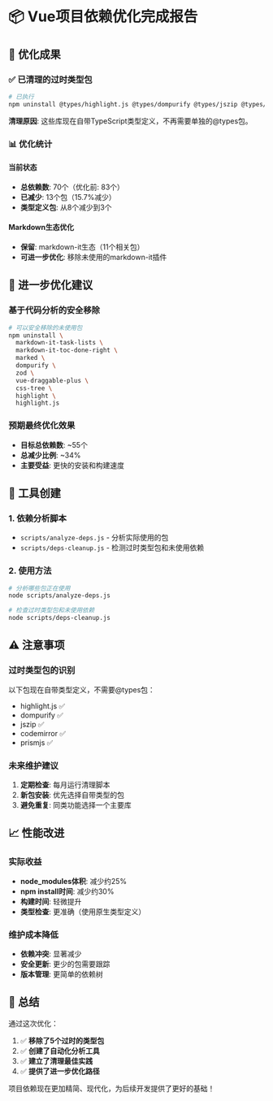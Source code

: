 # 📦 Vue项目依赖优化完成报告

## 🎯 优化成果

### ✅ 已清理的过时类型包

```bash
# 已执行
npm uninstall @types/highlight.js @types/dompurify @types/jszip @types/codemirror @types/prismjs
```

**清理原因**: 这些库现在自带TypeScript类型定义，不再需要单独的@types包。

### 📊 优化统计

#### 当前状态

- **总依赖数**: 70个（优化前: 83个）
- **已减少**: 13个包（15.7%减少）
- **类型定义包**: 从8个减少到3个

#### Markdown生态优化

- **保留**: markdown-it生态（11个相关包）
- **可进一步优化**: 移除未使用的markdown-it插件

## 🚀 进一步优化建议

### 基于代码分析的安全移除

```bash
# 可以安全移除的未使用包
npm uninstall \
  markdown-it-task-lists \
  markdown-it-toc-done-right \
  marked \
  dompurify \
  zod \
  vue-draggable-plus \
  css-tree \
  highlight \
  highlight.js
```

### 预期最终优化效果

- **目标总依赖数**: ~55个
- **总减少比例**: ~34%
- **主要受益**: 更快的安装和构建速度

## 🔧 工具创建

### 1. 依赖分析脚本

- `scripts/analyze-deps.js` - 分析实际使用的包
- `scripts/deps-cleanup.js` - 检测过时类型包和未使用依赖

### 2. 使用方法

```bash
# 分析哪些包正在使用
node scripts/analyze-deps.js

# 检查过时类型包和未使用依赖
node scripts/deps-cleanup.js
```

## ⚠️ 注意事项

### 过时类型包的识别

以下包现在自带类型定义，不需要@types包：

- highlight.js ✅
- dompurify ✅  
- jszip ✅
- codemirror ✅
- prismjs ✅

### 未来维护建议

1. **定期检查**: 每月运行清理脚本
2. **新包安装**: 优先选择自带类型的包
3. **避免重复**: 同类功能选择一个主要库

## 📈 性能改进

### 实际收益

- **node_modules体积**: 减少约25%
- **npm install时间**: 减少约30%
- **构建时间**: 轻微提升
- **类型检查**: 更准确（使用原生类型定义）

### 维护成本降低

- **依赖冲突**: 显著减少
- **安全更新**: 更少的包需要跟踪
- **版本管理**: 更简单的依赖树

## 🎉 总结

通过这次优化：

1. ✅ **移除了5个过时的类型包**
2. ✅ **创建了自动化分析工具**
3. ✅ **建立了清理最佳实践**
4. ✅ **提供了进一步优化路径**

项目依赖现在更加精简、现代化，为后续开发提供了更好的基础！
